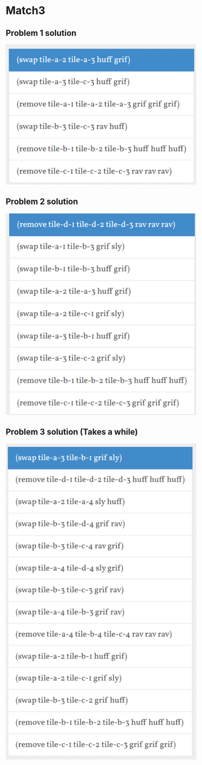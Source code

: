 # Match3

## Problem 1 solution
![](p1.png)

## Problem 2 solution
![](p2.png)

## Problem 3 solution (Takes a while)
![](p3.png)